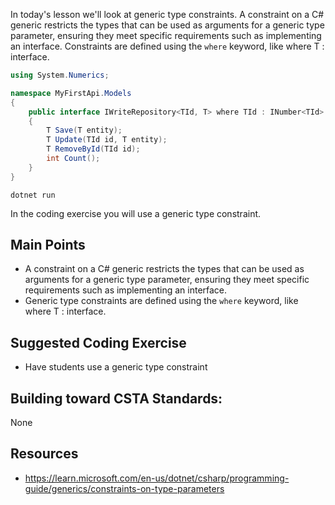 In today's lesson we'll look at generic type constraints. A constraint on a C# generic restricts the types that can be used as arguments for a generic type parameter, ensuring they meet specific requirements such as implementing an interface. Constraints are defined using the `where` keyword, like where T : interface.

``` cs
using System.Numerics;

namespace MyFirstApi.Models
{
    public interface IWriteRepository<TId, T> where TId : INumber<TId>
    {
        T Save(T entity);
        T Update(TId id, T entity);
        T RemoveById(TId id);
        int Count();
    }
}
```

`dotnet run`

In the coding exercise you will use a generic type constraint.

## Main Points
- A constraint on a C# generic restricts the types that can be used as arguments for a generic type parameter, ensuring they meet specific requirements such as implementing an interface. 
- Generic type constraints are defined using the `where` keyword, like where T : interface.

## Suggested Coding Exercise
- Have students use a generic type constraint

## Building toward CSTA Standards:
None

## Resources
- https://learn.microsoft.com/en-us/dotnet/csharp/programming-guide/generics/constraints-on-type-parameters